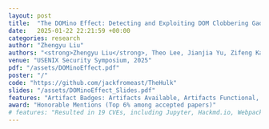```yaml
---
layout: post
title:  "The DOMino Effect: Detecting and Exploiting DOM Clobbering Gadgets via Concolic Execution with Symbolic DOM"
date:   2025-01-22 22:21:59 +00:00
categories: research
author: "Zhengyu Liu"
authors: "<strong>Zhengyu Liu</strong>, Theo Lee, Jianjia Yu, Zifeng Kang, and Yinzhi Cao"
venue: "USENIX Security Symposium, 2025"
pdf: "/assets/DOMinoEffect.pdf"
poster: "/"
code: "https://github.com/jackfromeast/TheHulk"
slides: "/assets/DOMinoEffect_Slides.pdf"
features: "Artifact Badges: Artifacts Available, Artifacts Functional, Results Reproduced"
award: "Honorable Mentions (Top 6% among accepted papers)"
# features: "Resulted in 19 CVEs, including Jupyter, Hackmd.io, Webpack, MathJax, Prism, and etc. with Google Client API Library (acknowledged by Google)."
---
```

